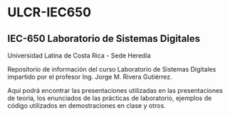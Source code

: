 ULCR-IEC650
===========

IEC-650 Laboratorio de Sistemas Digitales
-----------------------------------------

Universidad Latina de Costa Rica - Sede Heredia



Repositorio de información del curso Laboratorio de Sistemas Digitales impartido por el profesor Ing. Jorge M. Rivera Gutiérrez.

Aquí podrá encontrar las presentaciones utilizadas en las presentaciones de teoría, los enunciados de las prácticas de laboratorio, ejemplos de código utilizados en demostraciones en clase y otros.
